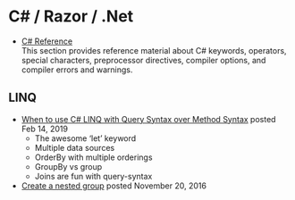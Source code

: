 # C\# / Razor / .Net

- [C# Reference](https://docs.microsoft.com/en-us/dotnet/csharp/language-reference/index)  
  This section provides reference material about C# keywords, operators, special characters, preprocessor directives, compiler options, and compiler errors and warnings.


## LINQ
- [When to use C# LINQ with Query Syntax over Method Syntax](https://michaelscodingspot.com/when-to-use-c-linq-with-query-syntax-over-method-syntax/) posted Feb 14, 2019
  - The awesome ‘let’ keyword
  - Multiple data sources
  - OrderBy with multiple orderings
  - GroupBy vs group
  - Joins are fun with query-syntax
- [Create a nested group](https://docs.microsoft.com/en-us/dotnet/csharp/linq/create-a-nested-group) posted November 20, 2016

